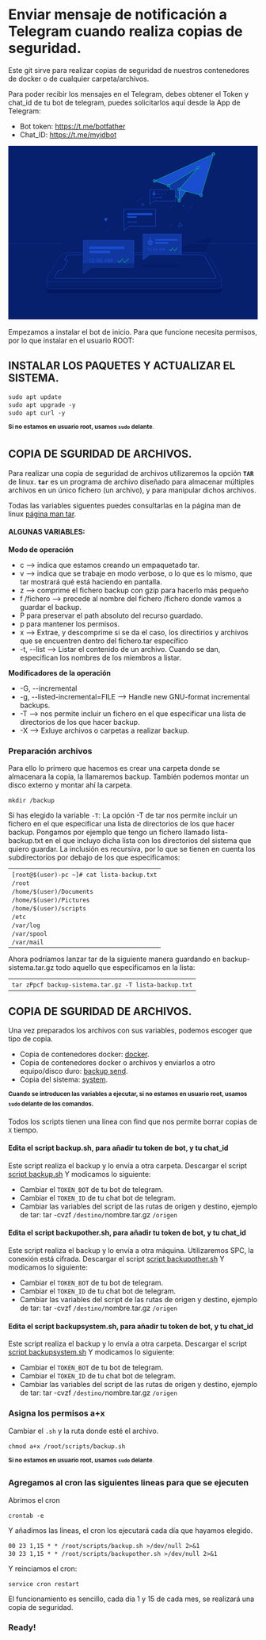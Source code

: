 # Enviar mensaje de notificación a Telegram cuando realiza copias de seguridad.

Este git sirve para realizar copias de seguridad de nuestros contenedores de docker o de cualquier carpeta/archivos.

Para poder recibir los mensajes en el Telegram, debes obtener el Token y chat_id de tu bot de telegram, puedes solicitarlos aquí desde la App de Telegram:
- Bot token: https://t.me/botfather
- Chat_ID: https://t.me/myidbot

![alt text](https://github.com/JuanRodenas/Backup/blob/main/hellotelegram.png)

Empezamos a instalar el bot de inicio. Para que funcione necesita permisos, por lo que instalar en el usuario ROOT:
## INSTALAR LOS PAQUETES Y ACTUALIZAR EL SISTEMA.
~~~
sudo apt update
sudo apt upgrade -y
sudo apt curl -y
~~~
<sup>**Si no estamos en usuario root, usamos `sudo` delante**.</sup>

## COPIA DE SGURIDAD DE ARCHIVOS.
Para realizar una copia de seguridad de archivos utilizaremos la opción **`TAR`** de linux. **`tar`** es un programa de archivo diseñado para almacenar múltiples archivos en un único fichero (un archivo), y para manipular dichos archivos.
<p>Todas las variables siguentes puedes consultarlas en la página man de linux <a href="https://man7.org/linux/man-pages/man1/tar.1.html">página man tar</a>. </p>

#### ALGUNAS VARIABLES:
**Modo de operación**
* c --> indica que estamos creando un empaquetado tar.
* v --> indica que se trabaje en modo verbose, o lo que es lo mismo, que tar mostrará qué está haciendo en pantalla.
* z --> comprime el fichero backup con gzip para hacerlo más pequeño
* f /fichero --> precede al nombre del fichero /fichero donde vamos a guardar el backup.
* P para preservar el path absoluto del recurso guardado.
* p para mantener los permisos.
* x --> Extrae, y descomprime si se da el caso, los directirios y archivos que se encuentren dentro del fichero.tar específico
* -t, --list --> Listar el contenido de un archivo. Cuando se dan, especifican los nombres de los miembros a listar.

**Modificadores de la operación**
* -G, --incremental
* -g, --listed-incremental=FILE --> Handle new GNU-format incremental backups.
* -T --> nos permite incluir un fichero en el que especificar una lista de directorios de los que hacer backup.
* -X --> Exluye archivos o carpetas a realizar backup.
  
### Preparación archivos
Para ello lo primero que hacemos es crear una carpeta donde se almacenara la copia, la llamaremos backup. También podemos montar un disco externo y montar ahí la carpeta.
~~~
mkdir /backup
~~~
Si has elegido la variable `-T`:
La opción -T de tar nos permite incluir un fichero en el que especificar una lista de directorios de los que hacer backup. Pongamos por ejemplo que tengo un fichero llamado lista-backup.txt en el que incluyo dicha lista con los directorios del sistema que quiero guardar. La inclusión es recursiva, por lo que se tienen en cuenta los subdirectorios por debajo de los que especificamos:
<div><div id="highlighter_815837" class="syntaxhighlighter nogutter  plain"><table cellspacing="0" cellpadding="0" border="0"><tbody><tr><td class="code"><div class="container"><div class="line number1 index0 alt2"><code class="plain plain">[root@$(user)-pc ~]# cat lista-backup.txt</code></div><div class="line number2 index1 alt1"><code class="plain plain">/root</code></div><div class="line number3 index2 alt2"><code class="plain plain">/home/$(user)/Documents</code></div><div class="line number4 index3 alt1"><code class="plain plain">/home/$(user)/Pictures</code></div><div class="line number5 index4 alt2"><code class="plain plain">/home/$(user)/scripts</code></div><div class="line number6 index5 alt1"><code class="plain plain">/etc</code></div><div class="line number7 index6 alt2"><code class="plain plain">/var/log</code></div><div class="line number8 index7 alt1"><code class="plain plain">/var/spool</code></div><div class="line number9 index8 alt2"><code class="plain plain">/var/mail </code></div></div></td></tr></tbody></table></div></div>
Ahora podríamos lanzar tar de la siguiente manera guardando en backup-sistema.tar.gz todo aquello que especificamos en la lista:
<div id="highlighter_915206" class="syntaxhighlighter nogutter  bash"><table cellspacing="0" cellpadding="0" border="0"><tbody><tr><td class="code"><div class="container"><div class="line number1 index0 alt2"><code class="bash functions">tar zPpcf backup-sistema.tar.gz -T lista-backup.txt</code></div></div></td></tr></tbody></table></div>
  
## COPIA DE SGURIDAD DE ARCHIVOS.
Una vez preparados los archivos con sus variables, podemos escoger que tipo de copia.
* Copia de contenedores docker: <a href="https://man7.org/linux/man-pages/man1/tar.1.html">docker</a>.
* Copia de contenedores docker o archivos y enviarlos a otro equipo/disco duro: <a href="https://github.com/JuanRodenas/Backup/blob/main/backupother.sh">backup send</a>.
* Copia del sistema: <a href="https://github.com/JuanRodenas/Backup/blob/main/backupsystem.sh">system</a>.

<sup>**Cuando se introducen las variables a ejecutar, si no estamos en usuario root, usamos `sudo` delante de los comandos.**</sup>

Todos los scripts tienen una línea con find que nos permite borrar copias de `X` tiempo.
#### Edita el script backup.sh, para añadir tu token de bot, y tu chat_id
Este script realiza el backup y lo envía a otra carpeta.
Descargar el script [script backup.sh](https://github.com/JuanRodenas/Backup/blob/main/backup.sh)
Y modicamos lo siguiente:
* Cambiar el `TOKEN_BOT` de tu bot de telegram.
* Cambiar el `TOKEN_ID` de tu chat bot de telegram.
* Cambiar las variables del script de las rutas de origen y destino, ejemplo de tar: tar -cvzf `/destino/`nombre.tar.gz `/origen`

#### Edita el script backupother.sh, para añadir tu token de bot, y tu chat_id
Este script realiza el backup y lo envía a otra máquina. Utilizaremos SPC, la conexión está cifrada.
Descargar el script [script backupother.sh](https://github.com/JuanRodenas/Backup/blob/main/backupother.sh)
Y modicamos lo siguiente:
* Cambiar el `TOKEN_BOT` de tu bot de telegram.
* Cambiar el `TOKEN_ID` de tu chat bot de telegram.
* Cambiar las variables del script de las rutas de origen y destino, ejemplo de tar: tar -cvzf `/destino/`nombre.tar.gz `/origen`

#### Edita el script backupsystem.sh, para añadir tu token de bot, y tu chat_id
Este script realiza el backup y lo envía a otra carpeta.
Descargar el script [script backupsystem.sh](https://github.com/JuanRodenas/Backup/blob/main/backupsystem.sh)
Y modicamos lo siguiente:
* Cambiar el `TOKEN_BOT` de tu bot de telegram.
* Cambiar el `TOKEN_ID` de tu chat bot de telegram.
* Cambiar las variables del script de las rutas de origen y destino, ejemplo de tar: tar -cvzf `/destino/`nombre.tar.gz `/origen`

### Asigna los permisos a+x
Cambiar el `.sh` y la ruta donde esté el archivo.
~~~
chmod a+x /root/scripts/backup.sh
~~~
<sup>**Si no estamos en usuario root, usamos `sudo` delante**.</sup>
### Agregamos al cron las siguientes lineas para que se ejecuten
Abrimos el cron
~~~
crontab -e
~~~
Y añadimos las líneas, el cron los ejecutará cada día que hayamos elegido.
~~~
00 23 1,15 * * /root/scripts/backup.sh >/dev/null 2>&1
30 23 1,15 * * /root/scripts/backupother.sh >/dev/null 2>&1
~~~
Y reinciamos el cron:
~~~
service cron restart 
~~~
El funcionamiento es sencillo, cada día 1 y 15 de cada mes, se realizará una copia de seguridad.
### Ready!
